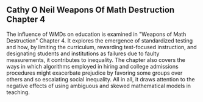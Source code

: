 <h2>Cathy O Neil Weapons Of Math Destruction Chapter 4</h2>

The influence of WMDs on education is examined in "Weapons of Math Destruction" Chapter 4. It explores the emergence of standardized testing and how, by limiting the curriculum, rewarding test-focused instruction, and designating students and institutions as failures due to faulty measurements, it contributes to inequality. The chapter also covers the ways in which algorithms employed in hiring and college admissions procedures might exacerbate prejudice by favoring some groups over others and so escalating social inequality. All in all, it draws attention to the negative effects of using ambiguous and skewed mathematical models in teaching.



